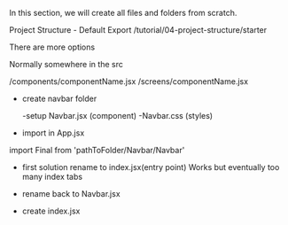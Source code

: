 In this section, we will create all files and folders from scratch.

Project Structure - Default Export
/tutorial/04-project-structure/starter

There are more options

Normally somewhere in the src

/components/componentName.jsx /screens/componentName.jsx

* create navbar folder

    -setup Navbar.jsx (component)
    -Navbar.css (styles)
* import in App.jsx

import Final from 'pathToFolder/Navbar/Navbar'

* first solution rename to index.jsx(entry point)
Works but eventually too many index tabs 

* rename back to Navbar.jsx
* create index.jsx

